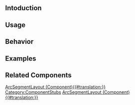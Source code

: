 <languages></languages> <translate>

## Intoduction

## Usage

## Behavior

## Examples

## Related Components

</translate>

[ArcSegmentLayout
(Component){{#translation:}}](Category:Components{{#translation:}} "wikilink")
[Category:ComponentStubs](Category:ComponentStubs "wikilink")
[ArcSegmentLayout
(Component){{#translation:}}](Category:Components:UIX:Layout{{#translation:}} "wikilink")